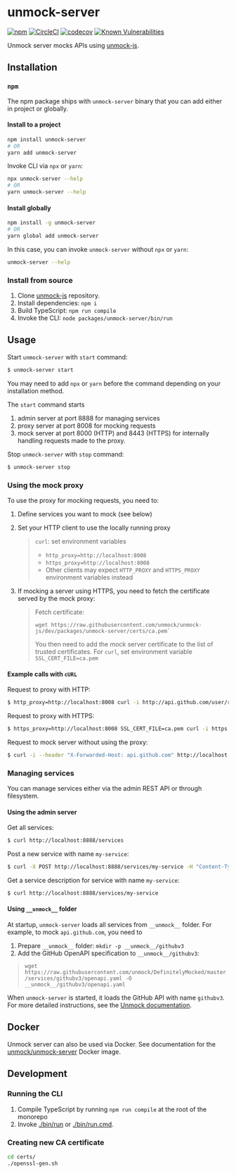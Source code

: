 # unmock-server

[![npm](https://img.shields.io/npm/v/unmock-server.svg)](https://www.npmjs.com/package/unmock-server)
[![CircleCI](https://circleci.com/gh/unmock/unmock-js.svg?style=svg)](https://circleci.com/gh/Meeshkan/unmock-js)
[![codecov](https://codecov.io/gh/unmock/unmock-js/branch/dev/graph/badge.svg)](https://codecov.io/gh/unmock/unmock-js)
[![Known Vulnerabilities](https://snyk.io/test/github/unmock/unmock-js/badge.svg?targetFile=package.json)](https://snyk.io/test/github/unmock/unmock-js?targetFile=package.json)

Unmock server mocks APIs using [unmock-js](https://github.com/Meeshkan/unmock-js).

## Installation

### `npm`

The npm package ships with `unmock-server` binary that you can add either in project or globally.

#### Install to a project

```bash
npm install unmock-server
# OR
yarn add unmock-server
```

Invoke CLI via `npx` or `yarn`:

```bash
npx unmock-server --help
# OR
yarn unmock-server --help
```

#### Install globally

```bash
npm install -g unmock-server
# OR
yarn global add unmock-server
```

In this case, you can invoke `unmock-server` without `npx` or `yarn`:

```bash
unmock-server --help
```

### Install from source

1. Clone [unmock-js](https://github.com/unmock/unmock-js) repository.
1. Install dependencies: `npm i`
1. Build TypeScript: `npm run compile`
1. Invoke the CLI: `node packages/unmock-server/bin/run`

## Usage

Start `unmock-server` with `start` command:

```bash
$ unmock-server start
```

You may need to add `npx` or `yarn` before the command depending on your installation method.

The `start` command starts

1. admin server at port 8888 for managing services
1. proxy server at port 8008 for mocking requests
1. mock server at port 8000 (HTTP) and 8443 (HTTPS) for internally handling requests made to the proxy.

Stop `unmock-server` with `stop` command:

```bash
$ unmock-server stop
```

### Using the mock proxy

To use the proxy for mocking requests, you need to:

1. Define services you want to mock (see below)

1. Set your HTTP client to use the locally running proxy

   >  `curl`: set environment variables
   > - `http_proxy=http://localhost:8008`
   > - `https_proxy=http://localhost:8008`
   > - Other clients may expect `HTTP_PROXY` and `HTTPS_PROXY` environment variables instead

1. If mocking a server using HTTPS, you need to fetch the certificate served by the mock proxy:

    > Fetch certificate:
    > ```bas
    > wget https://raw.githubusercontent.com/unmock/unmock-js/dev/packages/unmock-server/certs/ca.pem`
    > ```
    > You then need to add the mock server certificate to the list of trusted certificates.
    > For `curl`, set environment variable `SSL_CERT_FILE=ca.pem`

#### Example calls with `cURL`

Request to proxy with HTTP: 

```bash
$ http_proxy=http://localhost:8008 curl -i http://api.github.com/user/repos
```

Request to proxy with HTTPS: 

```bash
$ https_proxy=http://localhost:8008 SSL_CERT_FILE=ca.pem curl -i https://api.github.com/user/repos
```

Request to mock server without using the proxy: 

```bash
$ curl -i --header "X-Forwarded-Host: api.github.com" http://localhost:8000/user/repos
```

### Managing services

You can manage services either via the admin REST API or through filesystem.

#### Using the admin server

Get all services:

```bash
$ curl http://localhost:8888/services
```

Post a new service with name `my-service`:

```bash
$ curl -X POST http://localhost:8888/services/my-service -H "Content-Type: application/json" --data "@/path/to/openapi.json"
```

Get a service description for service with name `my-service`:

```bash
$ curl http://localhost:8888/services/my-service
```

#### Using `__unmock__` folder

At startup, `unmock-server` loads all services from `__unmock__` folder. For example, to mock `api.github.com`, you need to

1. Prepare `__unmock__` folder: `mkdir -p __unmock__/githubv3`
1. Add the GitHub OpenAPI specification to `__unmock__/githubv3`:
> `wget https://raw.githubusercontent.com/unmock/DefinitelyMocked/master/services/githubv3/openapi.yaml -O __unmock__/githubv3/openapi.yaml`

When `unmock-server` is started, it loads the GitHub API with name `githubv3`. For more detailed instructions, see the [Unmock documentation](https://www.unmock.io/docs/openapi).

## Docker

Unmock server can also be used via Docker. See documentation for the [unmock/unmock-server](https://hub.docker.com/r/unmock/unmock-server) Docker image.

## Development

### Running the CLI

1. Compile TypeScript by running `npm run compile` at the root of the monorepo
1. Invoke [./bin/run](./bin/run) or [./bin/run.cmd](./bin/run.cmd).

### Creating new CA certificate

```bash
cd certs/
./openssl-gen.sh
```
